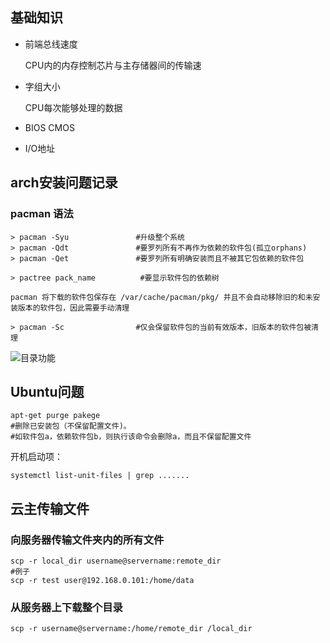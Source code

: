 ## 基础知识

- 前端总线速度

  CPU内的内存控制芯片与主存储器间的传输速

- 字组大小

  CPU每次能够处理的数据

- BIOS CMOS

- I/O地址



## arch安装问题记录

### pacman 语法

```shell
> pacman -Syu				#升级整个系统
> pacman -Qdt				#要罗列所有不再作为依赖的软件包(孤立orphans)
> pacman -Qet				#要罗列所有明确安装而且不被其它包依赖的软件包
```

```shell
> pactree pack_name			 #要显示软件包的依赖树
```

```shell
pacman 将下载的软件包保存在 /var/cache/pacman/pkg/ 并且不会自动移除旧的和未安装版本的软件包，因此需要手动清理

> pacman -Sc				#仅会保留软件包的当前有效版本，旧版本的软件包被清理
```

![目录功能](C:\Users\SHUHAN\Desktop\testgit\pic\2.png)



## Ubuntu问题

```shell
apt-get purge pakege
#删除已安装包（不保留配置文件)。
#如软件包a，依赖软件包b，则执行该命令会删除a，而且不保留配置文件
```

开机启动项：

```shell
systemctl list-unit-files | grep .......
```



## 云主传输文件

### 向服务器传输文件夹内的所有文件

```shell
scp -r local_dir username@servername:remote_dir
#例子
scp -r test user@192.168.0.101:/home/data
```

### 从服务器上下载整个目录

```shell
scp -r username@servername:/home/remote_dir /local_dir
```

